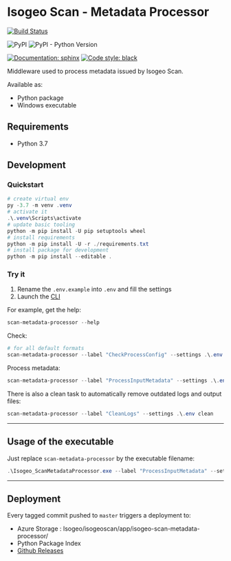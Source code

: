 # Isogeo Scan - Metadata Processor

[![Build Status](https://dev.azure.com/isogeo/Scan/_apis/build/status/isogeo.scan-metadata-processor?branchName=master)](https://dev.azure.com/isogeo/Scan/_build/latest?definitionId=54&branchName=master)

![PyPI](https://img.shields.io/pypi/v/isogeo-scan-metadata-processor)
![PyPI - Python Version](https://img.shields.io/pypi/pyversions/isogeo-scan-metadata-processor?style=flat-square)

[![Documentation: sphinx](https://img.shields.io/badge/doc-sphinx--auto--generated-blue)](http://help.isogeo.com/scan/isogeo-scan-metadata-processor/index.html)
[![Code style: black](https://img.shields.io/badge/code%20style-black-000000.svg)](https://github.com/psf/black)

Middleware used to process metadata issued by Isogeo Scan.

Available as:

- Python package
- Windows executable

## Requirements

- Python 3.7

## Development

### Quickstart

```powershell
# create virtual env
py -3.7 -m venv .venv
# activate it
.\.venv\Scripts\activate
# update basic tooling
python -m pip install -U pip setuptools wheel
# install requirements
python -m pip install -U -r ./requirements.txt
# install package for development
python -m pip install --editable .
```

### Try it

1. Rename the `.env.example` into `.env` and fill the settings
2. Launch the [CLI](https://fr.wikipedia.org/wiki/Interface_en_ligne_de_commande)

For example, get the help:

```powershell
scan-metadata-processor --help
```

Check:

```powershell
# for all default formats
scan-metadata-processor --label "CheckProcessConfig" --settings .\.env check
```

Process metadata:

```powershell
scan-metadata-processor --label "ProcessInputMetadata" --settings .\.env process
```

There is also a clean task to automatically remove outdated logs and output files:

```powershell
scan-metadata-processor --label "CleanLogs" --settings .\.env clean
```

----

## Usage of the executable

Just replace `scan-metadata-processor` by the executable filename:

```powershell
.\Isogeo_ScanMetadataProcessor.exe --label "ProcessInputMetadata" --settings .\.env process
```

----

## Deployment

Every tagged commit pushed to `master` triggers a deployment to:

- Azure Storage : Isogeo/isogeoscan/app/isogeo-scan-metadata-processor/
- Python Package Index
- [Github Releases](/releases)
